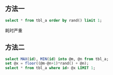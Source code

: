 ## 方法一

```sql
select * from tbl_a order by rand() limit 1;
```

耗时严重

## 方法二

```sql
select MAX(id), MIN(id) into @m, @n from tbl_a;
set @x = floor((@m-@n+1)*rand() + @n);
select * from tbl_a where id> @x LIMIT 1;
```



